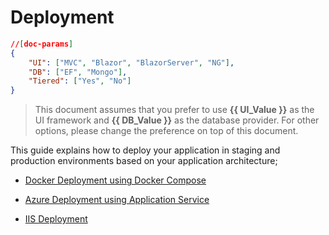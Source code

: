 # Deployment

````json
//[doc-params]
{
    "UI": ["MVC", "Blazor", "BlazorServer", "NG"],
    "DB": ["EF", "Mongo"],
    "Tiered": ["Yes", "No"]
}
````

> This document assumes that you prefer to use **{{ UI_Value }}** as the UI framework and **{{ DB_Value }}** as the database provider. For other options, please change the preference on top of this document.

This guide explains how to deploy your application in staging and production environments based on your application architecture;

- [Docker Deployment using Docker Compose](deployment-docker-compose.md)

- [Azure Deployment using Application Service](azure-deployment/azure-deployment.md)

- [IIS Deployment](deployment-iis.md)
